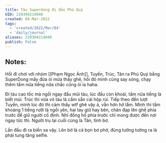 ```yaml
---
title: Tàu Superdong đi đảo Phú Quý
UID: 220304214040
created: 04-Mar-2022
tags:
  - 'created/2022/Mar/04'
  - 'daily/journal'
aliases: 220304214040
publish: False
---
```

## Notes:
Hồi đi chơi với nhóm [[Phạm Ngọc Ánh]], Tuyến, Trúc, Tân ra Phú Quý bằng SuperDong mấy đứa ói mửa thấy ghê, hồi đó mình cũng say sóng, chạy thêm tầm nửa tiếng nữa chắc cũng ói ỉa haha. 

Đi tàu cao tốc mà ngồi ngay đầu mũi tàu, lúc đầu còn khoái, tầm nửa tiếng là biết mùi. Trúc thì vừa vô tàu là cầm sẵn cái hộp rùi. Tiếp theo đến lượt Tuyến, mình lúc đó thì cảm thấy wtf ghê vậy á, vẫn hớn hở lắm. Mình thì tầm khoảng 1 tiếng rưỡi là ngồi yên, hai tay giữ hay bên, chân đạp lên ghế phía trước để giữ người cố định. Nhì đồng hồ phía trước chỉ mong được đến nơi ngay tức thì. Người trụ lại cuối cùng là Tân, tỉnh bơ.

Lần đầu đi ra biển xa vậy. Lên bờ là cả bọn bơ phờ, đúng tưởng tưởng ra là phải tung tăng selfie.
